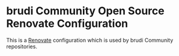 # brudi Community Open Source Renovate Configuration

This is a [Renovate](https://renovateapp.com/) configuration which is used
by brudi Community repositories.
